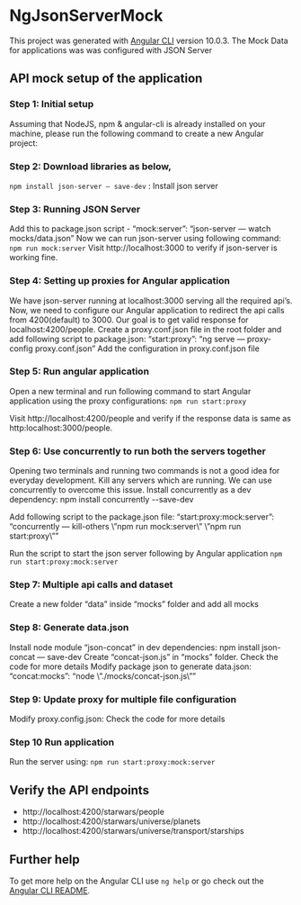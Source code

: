 # NgJsonServerMock

This project was generated with [Angular CLI](https://github.com/angular/angular-cli) version 10.0.3.
The Mock Data for applications was was configured with JSON Server

## API mock setup of the application
### Step 1: Initial setup
Assuming that NodeJS, npm & angular-cli is already installed on your machine, please run the following command to create a new Angular project:

### Step 2: Download libraries as below,
`npm install json-server — save-dev` : Install json server

### Step 3: Running JSON Server
Add this to package.json script - “mock:server”: “json-server — watch mocks/data.json”
Now we can run json-server using following command: `npm run mock:server`
Visit http://localhost:3000 to verify if json-server is working fine. 

### Step 4: Setting up proxies for Angular application

We have json-server running at localhost:3000 serving all the required api’s. Now, we need to configure our Angular application to redirect the api calls from 4200(default) to 3000. Our goal is to get valid response for localhost:4200/people. Create a proxy.conf.json file in the root folder and add following script to package.json: “start:proxy”: “ng serve — proxy-config proxy.conf.json”
Add the configuration in proxy.conf.json file

### Step 5: Run angular application
Open a new terminal and run following command to start Angular application using the proxy configurations: `npm run start:proxy`

Visit http://localhost:4200/people and verify if the response data is same as http:localhost:3000/people.

### Step 6: Use concurrently to run both the servers together

Opening two terminals and running two commands is not a good idea for everyday development. Kill any servers which are running. We can use concurrently to overcome this issue. Install concurrently as a dev dependency:
npm install concurrently --save-dev

Add following script to the package.json file:
“start:proxy:mock:server”: “concurrently — kill-others \”npm run mock:server\” \”npm run start:proxy\””

Run the script to start the json server following by Angular application
`npm run start:proxy:mock:server`

### Step 7: Multiple api calls and dataset

Create a new folder “data” inside “mocks” folder and add all mocks

### Step 8: Generate data.json

Install node module “json-concat” in dev dependencies: npm install json-concat — save-dev
Create “concat-json.js” in “mocks” folder. Check the code for more details
Modify package json to generate data.json: “concat:mocks”: “node \”./mocks/concat-json.js\””

### Step 9: Update proxy for multiple file configuration
Modify proxy.config.json: Check the code for more details

### Step 10 Run application
Run the server using: `npm run start:proxy:mock:server`

## Verify the API endpoints
- http://localhost:4200/starwars/people
- http://localhost:4200/starwars/universe/planets
- http://localhost:4200/starwars/universe/transport/starships


## Further help

To get more help on the Angular CLI use `ng help` or go check out the [Angular CLI README](https://github.com/angular/angular-cli/blob/master/README.md).

